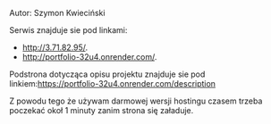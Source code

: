 Autor: Szymon Kwieciński

Serwis znajduje sie pod linkami:  
* http://3.71.82.95/. 
* http://portfolio-32u4.onrender.com/. 

Podstrona dotycząca opisu projektu znajduje sie pod linkiem:https://portfolio-32u4.onrender.com/description 

Z powodu tego że używam darmowej wersji hostingu czasem trzeba poczekać okoł 1 minuty zanim strona się załaduje.
